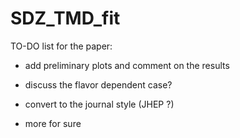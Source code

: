 # SDZ_TMD_fit

TO-DO list for the paper:

- add preliminary plots and comment on the results
- discuss the flavor dependent case?
- convert to the journal style (JHEP ?)

- more for sure
